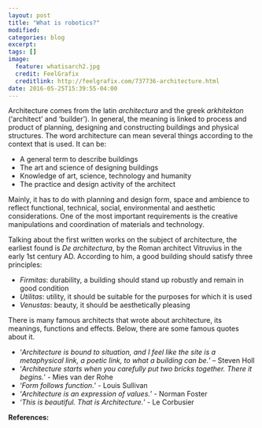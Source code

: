 ```yaml
---
layout: post
title: "What is robotics?"
modified:
categories: blog
excerpt:
tags: []
image:
  feature: whatisarch2.jpg
  credit: FeelGrafix
  creditlink: http://feelgrafix.com/737736-architecture.html
date: 2016-05-25T15:39:55-04:00
---
```


Architecture comes from the latin _architectura_ and the greek _arkhitekton_ (‘architect’ and ‘builder’). In general, the meaning is linked to process and product of planning, designing and constructing buildings and physical structures. The word architecture can mean several things according to the context that is used. It can be:

* A general term to describe buildings
* The art and science of designing buildings
* Knowledge of art, science, technology and humanity
* The practice and design activity of the architect

Mainly, it has to do with planning and design form, space and ambience to reflect functional, technical, social, environmental and aesthetic considerations. One of the most important requirements is the creative manipulations and coordination of materials and technology.

Talking about the first written works on the subject of architecture, the earliest found is _De architectura_, by the Roman architect Vitruvius in the early 1st century AD. According to him, a good building should satisfy three principles:

* _Firmitas_: durability, a building should stand up robustly and remain in good condition
* _Utilitas_: utility, it should be suitable for the purposes for which it is used
* _Venustas_: beauty, it should be aesthetically pleasing

There is many famous architects that wrote about architecture, its meanings, functions and effects. Below, there are some famous quotes about it.

* ‘_Architecture is bound to situation, and I feel like the site is a metaphysical link, a poetic link, to what a building can be._’ – Steven Holl
* ‘_Architecture starts when you carefully put two bricks together. There it begins._’ - Mies van der Rohe
* ‘_Form follows function._’ - Louis Sullivan
* ‘_Architecture is an expression of values._’ - Norman Foster
* ‘_This is beautiful. That is Architecture._’ - Le Corbusier


**References:**


[jekyll-gh]: https://github.com/jekyll/jekyll
[jekyll]:    http://jekyllrb.com

